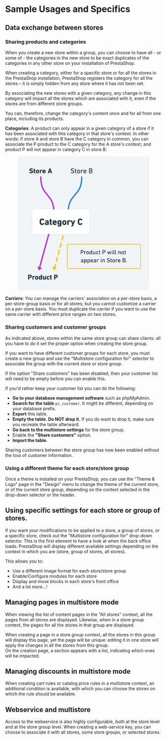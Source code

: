 # Sample Usages and Specifics

## Data exchange between stores <a href="#sampleusagesandspecifics-dataexchangebetweenstores" id="sampleusagesandspecifics-dataexchangebetweenstores"></a>

### Sharing products and categories <a href="#sampleusagesandspecifics-sharingproductsandcategories" id="sampleusagesandspecifics-sharingproductsandcategories"></a>

When you create a new store within a group, you can choose to have all - or some of - the categories in the new store to be exact duplicates of the categories in any other store on your installation of PrestaShop.

When creating a category, either for a specific store or for all the stores in the PrestaShop installation, PrestaShop registers the category for all the stores – it is simply hidden from any store where it has not been set.

By associating the new stores with a given category, any change in this category will impact all the stores which are associated with it, even if the stores are from different store groups.&#x20;

You can, therefore, change the category's content once and for all from one place, including its products.

**Categories**: A product can only appear in a given category of a store if it has been associated with this category in that store's context. In other words: if store A and store B have the C category in common, you can associate the P product to the C category for the A store's context; and product P will not appear in category C in store B:

<figure><img src="../../.gitbook/assets/image (81).png" alt=""><figcaption></figcaption></figure>

**Carriers**: You can manage the carriers' association on a per-store basis, a per-store-group basis or for all stores; but you cannot customize a carrier on a per-store basis. You must duplicate the carrier if you want to use the same carrier with different price ranges on two stores.

### Sharing customers and customer groups <a href="#sampleusagesandspecifics-sharingcustomersandcustomergroups" id="sampleusagesandspecifics-sharingcustomersandcustomergroups"></a>

As indicated above, stores within the same store group can share clients: all you have to do it set the proper option when creating the store group.

If you want to have different customer groups for each store, you must create a new group and use the "Multistore configuration for" selector to associate the group with the current store or store group.

If the option "Share customers" has been disabled, then your customer list will need to be empty before you can enable this.

If you'd rather keep your customer list you can do the following:

* **Go to your database management software** such as phpMyAdmin.
* **Search for the table** `ps_customer`. It might be different, depending on your database prefix.
* **Export** this table.
* **Empty the table. Do NOT drop it.** If you do want to drop it, make sure you recreate the table afterward.
* **Go back to the multistore settings** for the store group.
* Enable the **"Share customers"** option.
* **Import the table.**

Sharing customers between the store group has now been enabled without the loss of customer information.

### Using a different theme for each store/store group <a href="#sampleusagesandspecifics-usingadifferentthemeforeachshop-shopgroup" id="sampleusagesandspecifics-usingadifferentthemeforeachshop-shopgroup"></a>

Once a theme is installed on your PrestaShop, you can use the "Theme & Logo" page in the "Design" menu to change the theme of the current store, or of the current store group, depending on the context selected in the drop-down selector or the header.

## Using specific settings for each store or group of stores.

If you want your modifications to be applied to a store, a group of stores, or a specific store, check out the "Multistore configuration for" drop-down selector. This is the first element to have a look at when the back office loads: PrestaShop will display different available settings depending on the context in which you are (store, group of stores, all stores).

This allows you to:

* Use a different image format for each store/store group
* Enable/Configure modules for each store
* Display and move blocks in each store's front office
* And a lot more...!

## Managing pages in multistore mode <a href="#sampleusagesandspecifics-managingpagesinmultistoremode" id="sampleusagesandspecifics-managingpagesinmultistoremode"></a>

When viewing the list of content pages in the "All stores" context, all the pages from all stores are displayed. Likewise, when in a store group context, the pages for all the stores in that group are displayed.

When creating a page in a store group context, all the stores in this group will display this page, yet the page will be unique: editing it in one store will apply the changes in all the stores from this group.\
On the creation page, a section appears with a list, indicating which ones will be impacted.

## Managing discounts in multistore mode <a href="#sampleusagesandspecifics-managingdiscountsinmultistoremode" id="sampleusagesandspecifics-managingdiscountsinmultistoremode"></a>

When creating cart rules or catalog price rules in a multistore context, an additional condition is available, with which you can choose the stores on which the rule should be available.

## Webservice and multistore <a href="#sampleusagesandspecifics-web-serviceandmultistore" id="sampleusagesandspecifics-web-serviceandmultistore"></a>

Access to the webservice is also highly configurable, both at the store level and at the store group level. When creating a web-service key, you can choose to associate it with all stores, some store groups, or selected stores.
